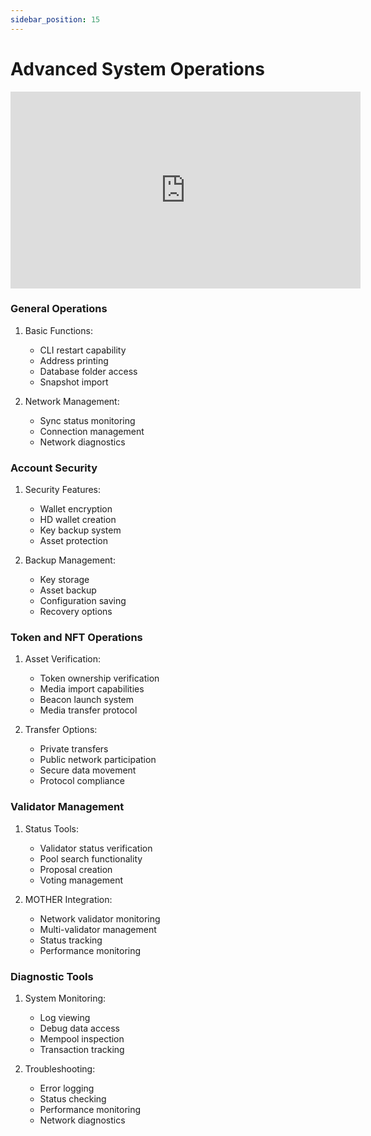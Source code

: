 ```yaml
---
sidebar_position: 15
---
```




# Advanced System Operations

<iframe width="560" height="315" src="https://www.youtube.com/embed/FpJIQSfPZEI" title="YouTube video player" frameborder="0" allow="accelerometer; autoplay; clipboard-write; encrypted-media; gyroscope; picture-in-picture; web-share; fullscreen" allowfullscreen></iframe>


### General Operations
1. Basic Functions:
   - CLI restart capability
   - Address printing
   - Database folder access
   - Snapshot import

2. Network Management:
   - Sync status monitoring
   - Connection management
   - Network diagnostics

### Account Security
1. Security Features:
   - Wallet encryption
   - HD wallet creation
   - Key backup system
   - Asset protection

2. Backup Management:
   - Key storage
   - Asset backup
   - Configuration saving
   - Recovery options

### Token and NFT Operations
1. Asset Verification:
   - Token ownership verification
   - Media import capabilities
   - Beacon launch system
   - Media transfer protocol

2. Transfer Options:
   - Private transfers
   - Public network participation
   - Secure data movement
   - Protocol compliance

### Validator Management
1. Status Tools:
   - Validator status verification
   - Pool search functionality
   - Proposal creation
   - Voting management

2. MOTHER Integration:
   - Network validator monitoring
   - Multi-validator management
   - Status tracking
   - Performance monitoring

### Diagnostic Tools
1. System Monitoring:
   - Log viewing
   - Debug data access
   - Mempool inspection
   - Transaction tracking

2. Troubleshooting:
   - Error logging
   - Status checking
   - Performance monitoring
   - Network diagnostics
